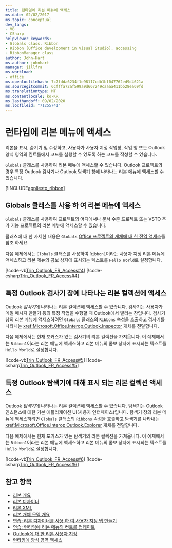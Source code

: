 ```yaml
---
title: 런타임에 리본 메뉴에 액세스
ms.date: 02/02/2017
ms.topic: conceptual
dev_langs:
- VB
- CSharp
helpviewer_keywords:
- Globals class, Ribbon
- Ribbon [Office development in Visual Studio], accessing
- RibbonManager class
author: John-Hart
ms.author: johnhart
manager: jillfra
ms.workload:
- office
ms.openlocfilehash: 7c7fdda6234f1e98117cdb1bf047762ed9d4621a
ms.sourcegitcommit: 6cfffa72af599a9d667249caaaa411bb28ea69fd
ms.translationtype: MT
ms.contentlocale: ko-KR
ms.lasthandoff: 09/02/2020
ms.locfileid: "71255741"
---
```

# <a name="access-the-ribbon-at-run-time"></a>런타임에 리본 메뉴에 액세스
  리본을 표시, 숨기기 및 수정하고, 사용자가 사용자 지정 작업창, 작업 창 또는 Outlook 양식 영역의 컨트롤에서 코드를 실행할 수 있도록 하는 코드를 작성할 수 있습니다.

 `Globals` 클래스를 사용하여 리본 메뉴에 액세스할 수 있습니다. Outlook 프로젝트의 경우 특정 Outlook 검사기나 Outlook 탐색기 창에 나타나는 리본 메뉴에 액세스할 수 있습니다.

 [!INCLUDE[appliesto_ribbon](../vsto/includes/appliesto-ribbon-md.md)]

## <a name="access-the-ribbon-by-using-the-globals-class"></a>Globals 클래스를 사용 하 여 리본 메뉴에 액세스
 `Globals` 클래스를 사용하여 프로젝트의 어디에서나 문서 수준 프로젝트 또는 VSTO 추가 기능 프로젝트의 리본 메뉴에 액세스할 수 있습니다.

 클래스에 대 한 자세한 내용은 `Globals` [Office 프로젝트의 개체에 대 한 전역 액세스](../vsto/global-access-to-objects-in-office-projects.md)를 참조 하세요.

 다음 예제에서는 `Globals` 클래스를 사용하여 `Ribbon1`이라는 사용자 지정 리본 메뉴에 액세스하고 리본 메뉴의 콤보 상자에 표시되는 텍스트를 `Hello World`로 설정합니다.

 [!code-vb[Trin_Outlook_FR_Access#4](../vsto/codesnippet/VisualBasic/Trin_Outlook_FR_Access_O12/ThisAddIn.vb#4)]
 [!code-csharp[Trin_Outlook_FR_Access#4](../vsto/codesnippet/CSharp/Trin_Outlook_FR_Access_O12/ThisAddIn.cs#4)]

## <a name="access-a-collection-of-ribbons-that-appear-in-a-specific-outlook-inspector-window"></a>특정 Outlook 검사기 창에 나타나는 리본 컬렉션에 액세스
 Outlook *검사기*에 나타나는 리본 컬렉션에 액세스할 수 있습니다. 검사기는 사용자가 메일 메시지 만들기 등의 특정 작업을 수행할 때 Outlook에서 열리는 창입니다. 검사기 창의 리본 메뉴에 액세스하려면 `Globals` 클래스의 `Ribbons` 속성을 호출하고 검사기를 나타내는 <xref:Microsoft.Office.Interop.Outlook.Inspector> 개체를 전달합니다.

 다음 예제에서는 현재 포커스가 있는 검사기의 리본 컬렉션을 가져옵니다. 이 예제에서는 `Ribbon1`이라는 리본 메뉴에 액세스하고 리본 메뉴의 콤보 상자에 표시되는 텍스트를 `Hello World`로 설정합니다.

 [!code-vb[Trin_Outlook_FR_Access#5](../vsto/codesnippet/VisualBasic/Trin_Outlook_FR_Access_O12/ThisAddIn.vb#5)]
 [!code-csharp[Trin_Outlook_FR_Access#5](../vsto/codesnippet/CSharp/Trin_Outlook_FR_Access_O12/ThisAddIn.cs#5)]

## <a name="access-a-collection-of-ribbons-that-appear-for-a-specific-outlook-explorer"></a>특정 Outlook 탐색기에 대해 표시 되는 리본 컬렉션 액세스
 Outlook *탐색기*에 나타나는 리본 컬렉션에 액세스할 수 있습니다. 탐색기는 Outlook 인스턴스에 대한 기본 애플리케이션 UI(사용자 인터페이스)입니다. 탐색기 창의 리본 메뉴에 액세스하려면 `Globals` 클래스의 `Ribbons` 속성을 호출하고 탐색기를 나타내는 <xref:Microsoft.Office.Interop.Outlook.Explorer> 개체를 전달합니다.

 다음 예제에서는 현재 포커스가 있는 탐색기의 리본 컬렉션을 가져옵니다. 이 예제에서는 `Ribbon1`이라는 리본 메뉴에 액세스하고 리본 메뉴의 콤보 상자에 표시되는 텍스트를 `Hello World`로 설정합니다.

 [!code-vb[Trin_Outlook_FR_Access#6](../vsto/codesnippet/VisualBasic/Trin_Outlook_FR_Access_O12/ThisAddIn.vb#6)]
 [!code-csharp[Trin_Outlook_FR_Access#6](../vsto/codesnippet/CSharp/Trin_Outlook_FR_Access_O12/ThisAddIn.cs#6)]

## <a name="see-also"></a>참고 항목
- [리본 개요](../vsto/ribbon-overview.md)
- [리본 디자이너](../vsto/ribbon-designer.md)
- [리본 XML](../vsto/ribbon-xml.md)
- [리본 개체 모델 개요](../vsto/ribbon-object-model-overview.md)
- [연습: 리본 디자이너를 사용 하 여 사용자 지정 탭 만들기](../vsto/walkthrough-creating-a-custom-tab-by-using-the-ribbon-designer.md)
- [연습: 런타임에 리본 메뉴의 컨트롤 업데이트](../vsto/walkthrough-updating-the-controls-on-a-ribbon-at-run-time.md)
- [Outlook에 대 한 리본 사용자 지정](../vsto/customizing-a-ribbon-for-outlook.md)
- [런타임에 양식 영역 액세스](../vsto/accessing-a-form-region-at-run-time.md)
